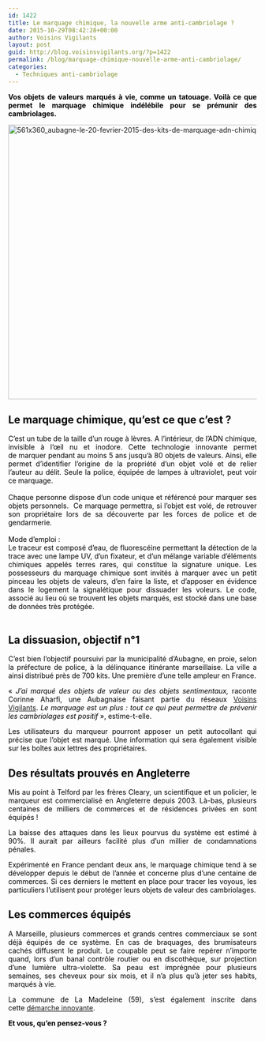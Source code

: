 ```yaml
---
id: 1422
title: Le marquage chimique, la nouvelle arme anti-cambriolage ?
date: 2015-10-29T08:42:28+00:00
author: Voisins Vigilants
layout: post
guid: http://blog.voisinsvigilants.org/?p=1422
permalink: /blog/marquage-chimique-nouvelle-arme-anti-cambriolage/
categories:
  - Techniques anti-cambriolage
---
```

<p style="text-align: justify;">
  <strong style="color: #646464;"><span style="color: #000000;">Vos objets de valeurs marqués à vie, comme un tatouage. Voilà ce que permet le marquage chimique indélébile pour se prémunir des cambriolages. </span></strong>
</p>

<p style="text-align: justify;">
  <a href="./../../images/2015/10/561x360_aubagne-le-20-fevrier-2015-des-kits-de-marquage-adn-chimique-sont-distribues-la-population-pour-qu.jpg"><img class="aligncenter  wp-image-1423" src="./../../images/2015/10/561x360_aubagne-le-20-fevrier-2015-des-kits-de-marquage-adn-chimique-sont-distribues-la-population-pour-qu.jpg" alt="561x360_aubagne-le-20-fevrier-2015-des-kits-de-marquage-adn-chimique-sont-distribues-la-population-pour-qu" width="867" height="556" /></a>
</p>

<h2 style="color: #646464; text-align: justify;">
  <strong><span style="color: #000000;">Le marquage chimique, qu&rsquo;est ce que c&rsquo;est ?</span></strong>
</h2>

<div style="color: #646464; text-align: justify;">
  <span style="color: #000000;">C’est un tube de la taille d’un rouge à lèvres. A l’intérieur, de l’ADN chimique, invisible à l’œil nu et inodore. Cette technologie innovante permet de marquer pendant au moins 5 ans jusqu’à 80 objets de valeurs. Ainsi, elle permet d&rsquo;identifier l&rsquo;origine de la propriété d&rsquo;un objet volé et de relier l&rsquo;auteur au délit. Seule la police, équipée de lampes à ultraviolet, peut voir ce marquage.</span>
</div>

<div style="color: #646464; text-align: justify;">
  <span style="color: #ffffff;">voisins vigilants</span>
</div>

<div style="color: #646464; text-align: justify;">
  <span style="color: #000000;">Chaque personne dispose d&rsquo;un code unique et référencé pour marquer ses objets personnels.  Ce marquage permettra, si l&rsquo;objet est volé, de retrouver son propriétaire lors de sa découverte par les forces de police et de gendarmerie.</span>
</div>

<div style="color: #646464; text-align: justify;">
  <span style="color: #ffffff;">voisins vigilants</span>
</div>

<div style="color: #646464; text-align: justify;">
  <span style="color: #000000;">Mode d&rsquo;emploi :</span><br /> <span style="color: #000000;">Le traceur est composé d&rsquo;eau, de fluorescéine permettant la détection de la trace avec une lampe UV, d&rsquo;un fixateur, et d&rsquo;un mélange variable d&rsquo;éléments chimiques appelés terres rares, qui constitue la signature unique. </span><span style="color: #000000;">Les possesseurs du marquage chimique sont invités à marquer avec un petit pinceau les objets de valeurs, d&rsquo;en faire la liste, et d&rsquo;apposer en évidence dans le logement la signalétique pour dissuader les voleurs. Le code, associé au lieu où se trouvent les objets marqués, est stocké dans une base de données très protégée.</span>
</div>

<div style="color: #646464; text-align: justify;">
  <span style="color: #ffffff;">voisins vigilants</span>
</div>

<h2 style="color: #646464; text-align: justify;">
  <strong><span style="color: #000000;">La dissuasion, objectif n°1</span></strong>
</h2>

<div style="color: #646464; text-align: justify;">
  <p style="color: #4c4d4e;">
    <span style="color: #000000;">C’est bien l’objectif poursuivi par la municipalité d’Aubagne, en proie, selon la préfecture de police, à la délinquance itinérante marseillaise. La ville a ainsi distribué près de 700 kits. Une première d&rsquo;une telle ampleur en France.</span>
  </p>
  
  <p style="color: #4c4d4e;">
    <span style="color: #000000;">« </span><em><span style="color: #000000;">J’ai marqué des objets de valeur ou des objets sentimentaux, </span></em><span style="color: #000000;">raconte Corinne Aharfi, une Aubagnaise faisant partie du réseaux</span> <a href="http://www.voisinsvigilants.org">Voisins Vigilants</a><span style="color: #000000;">.</span><em><span style="color: #000000;"> Le marquage est un plus : tout ce qui peut permettre de prévenir les cambriolages est positif</span></em><span style="color: #000000;"> », estime-t-elle.</span>
  </p>
</div>

<div style="color: #646464; text-align: justify;">
  <span style="color: #000000;">Les utilisateurs du marqueur pourront apposer un petit autocollant qui précise que l&rsquo;objet est marqué. Une information qui sera également visible sur les boîtes aux lettres des propriétaires.</span></p> 
  
  <h2 style="color: #3b3a3c;">
    <strong><span style="color: #000000;">Des résultats prouvés en Angleterre</span></strong>
  </h2>
  
  <p style="color: #3b3a3c;">
    <span style="color: #000000;">Mis au point à Telford par les frères Cleary, un scientifique et un policier, le marqueur est commercialisé en Angleterre depuis 2003. Là-bas, plusieurs centaines de milliers de commerces et de résidences privées en sont équipés !</span>
  </p>
  
  <p style="color: #3b3a3c;">
    <span style="color: #000000;">La baisse des attaques dans les lieux pourvus du système est estimé à 90%. Il aurait par ailleurs facilité plus d’un millier de condamnations pénales. </span>
  </p>
  
  <p style="color: #3b3a3c;">
    <span style="color: #000000;">Expérimenté en France pendant deux ans, le marquage chimique tend à se développer depuis le début de l’année et concerne plus d’une centaine de commerces. Si ces derniers le mettent en place pour tracer les voyous, les particuliers l’utilisent pour protéger leurs objets de valeur des cambriolages.</span>
  </p>
  
  <h2 style="color: #4c4d4e;">
    <strong><span style="color: #000000;">Les commerces équipés</span></strong>
  </h2>
  
  <p style="color: #4c4d4e;">
    <span style="color: #000000;">A Marseille, plusieurs commerces et grands centres commerciaux se sont déjà équipés de ce système. En cas de braquages, des brumisateurs cachés diffusent le produit. Le coupable peut se faire repérer n’importe quand, lors d’un banal contrôle routier ou en discothèque, sur projection d’une lumière ultra-violette. Sa peau est imprégnée pour plusieurs semaines, ses cheveux pour six mois, et il n’a plus qu’à jeter ses habits, marqués à vie.</span>
  </p>
  
  <p>
    <span style="color: #000000;">La commune de La Madeleine (59), s&rsquo;est également inscrite dans cette <a href="http://www.ville-lamadeleine.fr/actualites/marquage-chimique-nouvelle-arme-anti-cambriolage">démarche innovante</a>.</span>
  </p>
</div>

<div style="color: #646464; text-align: justify;">
  <strong><span style="color: #000000;">Et vous, qu&rsquo;en pensez-vous ? </span></strong>
</div>

<div style="color: #646464; text-align: justify;">
  <span style="color: #ffffff;">voisins vigilants</span>
</div>
